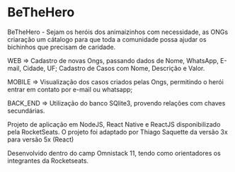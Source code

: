 # BeTheHero


BeTheHero - Sejam os heróis dos animaizinhos com necessidade, as ONGs criaração um cátalogo para que toda a comunidade possa ajudar os bichinhos que precisam de caridade.


WEB => Cadastro de novas Ongs, passando dados de Nome, WhatsApp, E-mail, Cidade, UF; Cadastro de Casos com Nome, Descrição e Valor.

MOBILE => Visualização dos casos criados pelas Ongs, permitindo o herói entrar em contato por e-mail ou whatsapp;

BACK_END => Utilização do banco SQlite3, provendo relações com chaves secundárias.

Projeto de aplicação em NodeJS, React Native e ReactJS disponibilizado pela RocketSeats. O projeto foi adaptado por Thiago Saquette da versão 3x para versão 5x (React)

Desenvolvido dentro do camp Omnistack 11, tendo como orientadores os integrantes da Rocketseats.
